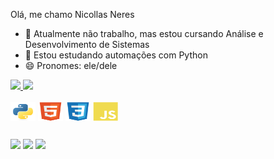 Olá, me chamo Nicollas Neres

- 🔭 Atualmente não trabalho, mas estou cursando Análise e Desenvolvimento de Sistemas
- 🌱 Estou estudando automações com Python
- 😄 Pronomes: ele/dele

<a href="https://github.com/NicollasN/github-readme-stats">
  <img height=200  src="https://github-readme-stats.vercel.app/api?username=NicollasN&theme=midnight-purple" />
</a>
<a href="https://github.com/NicollasN/convoychat">
  <img height=600 align=top src="https://github-readme-stats.vercel.app/api/top-langs?username=NicollasN&layout=compact&langs_count=8&card_width=320&theme=midnight-purple" />
</a>

<div style="display: inline_block"><br>
  <img align="center" alt="Nicollas-Python" height="30" width="40" src="https://raw.githubusercontent.com/devicons/devicon/master/icons/python/python-original.svg">
  <img align="center" alt="Nicollas-HTML" height="30" width="40" src="https://raw.githubusercontent.com/devicons/devicon/master/icons/html5/html5-original.svg">
  <img align="center" alt="Nicollas-CSS" height="30" width="40" src="https://raw.githubusercontent.com/devicons/devicon/master/icons/css3/css3-original.svg">
  <img align="center" alt="Nicollas-Js" height="30" width="40" src="https://raw.githubusercontent.com/devicons/devicon/master/icons/javascript/javascript-plain.svg">
</div>

  ##

<div>
  <a href="https://www.instagram.com/nicollasneres/" target="_blank"><img src="https://img.shields.io/badge/-Instagram-%23E4405F?style=for-the-badge&logo=instagram&logoColor=white" target="_blank"></a>
  <a href = "mailto:nicollasneres0@gmail.com"><img src="https://img.shields.io/badge/-Gmail-%23333?style=for-the-badge&logo=gmail&logoColor=white" target="_blank"></a>
  <a href="https://www.linkedin.com/in/nicollas-neres-mateus-099772302/" target="_blank"><img src="https://img.shields.io/badge/-LinkedIn-%230077B5?style=for-the-badge&logo=linkedin&logoColor=white" target="_blank"></a> 
   
</div>
